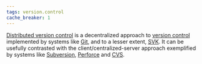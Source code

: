 ```yaml
---
tags: version.control
cache_breaker: 1
---
```


[Distributed version control](/wiki/Distributed_version_control) is a decentralized approach to [version control](/wiki/version_control) implemented by systems like [Git](/wiki/Git), and to a lesser extent, [SVK](/wiki/SVK). It can be usefully contrasted with the client/centralized-server approach exemplified by systems like [Subversion](/wiki/Subversion), [Perforce](/wiki/Perforce) and [CVS](/wiki/CVS).
